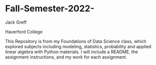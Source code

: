 # Fall-Semester-2022-
Jack Greff

Haverford College

This Repository is from my Foundations of Data Science class, which explored subjects including modeling, statistics, probability and applied linear algebra with Python materials. I will include a README, the assignment instructions, and my work for each assignment.

